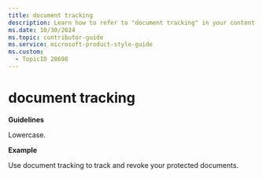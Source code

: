 ```yaml
---
title: document tracking
description: Learn how to refer to "document tracking" in your content.
ms.date: 10/30/2024
ms.topic: contributor-guide
ms.service: microsoft-product-style-guide
ms.custom:
  - TopicID 28698
---
```



# document tracking

**Guidelines**

Lowercase.

**Example**

Use document tracking to track and revoke your protected documents.

